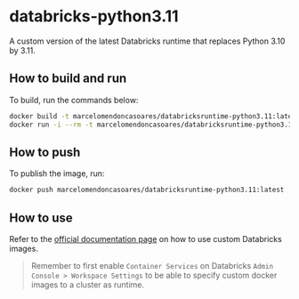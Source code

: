 # databricks-python3.11
A custom version of the latest Databricks runtime that replaces Python 3.10 by 3.11.

## How to build and run

To build, run the commands below:

```bash
docker build -t marcelomendoncasoares/databricksruntime-python3.11:latest .
docker run -i --rm -t marcelomendoncasoares/databricksruntime-python3.11:latest
```

## How to push

To publish the image, run:

```bash
docker push marcelomendoncasoares/databricksruntime-python3.11:latest
```

## How to use

Refer to the [official documentation page](https://docs.databricks.com/clusters/custom-containers.html) on how to use custom Databricks images.

> Remember to first enable `Container Services` on Databricks `Admin Console > Workspace Settings` to be able to specify custom docker images to a cluster as runtime.
